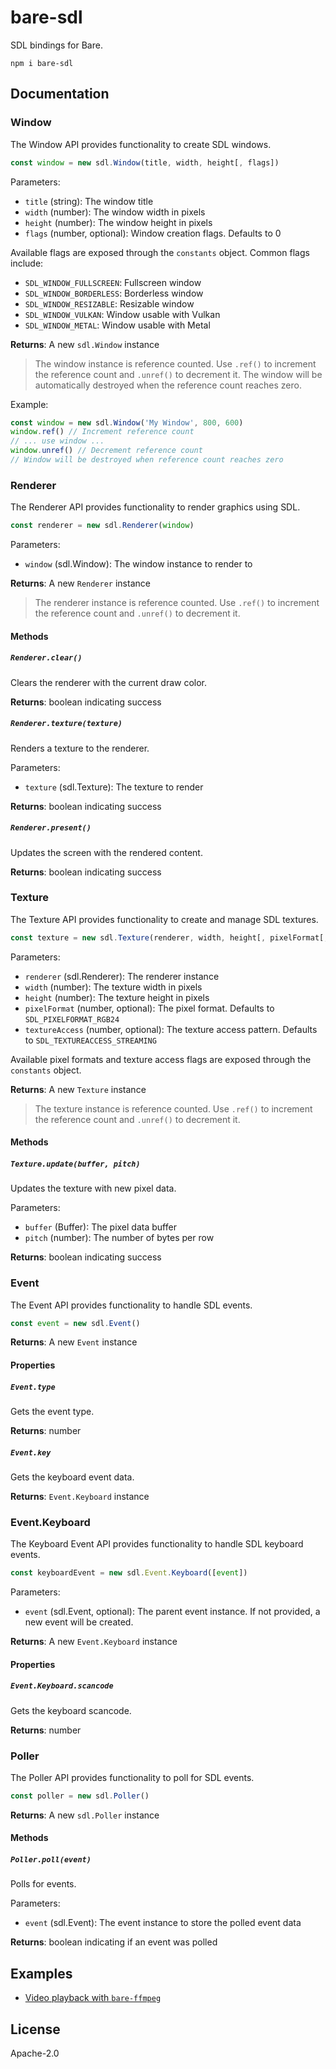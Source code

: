 # bare-sdl

SDL bindings for Bare.

```
npm i bare-sdl
```

## Documentation

### Window

The Window API provides functionality to create SDL windows.

```javascript
const window = new sdl.Window(title, width, height[, flags])
```

Parameters:

- `title` (string): The window title
- `width` (number): The window width in pixels
- `height` (number): The window height in pixels
- `flags` (number, optional): Window creation flags. Defaults to 0

Available flags are exposed through the `constants` object. Common flags include:

- `SDL_WINDOW_FULLSCREEN`: Fullscreen window
- `SDL_WINDOW_BORDERLESS`: Borderless window
- `SDL_WINDOW_RESIZABLE`: Resizable window
- `SDL_WINDOW_VULKAN`: Window usable with Vulkan
- `SDL_WINDOW_METAL`: Window usable with Metal

**Returns**: A new `sdl.Window` instance

> The window instance is reference counted. Use `.ref()` to increment the reference count and `.unref()` to decrement it. The window will be automatically destroyed when the reference count reaches zero.

Example:

```javascript
const window = new sdl.Window('My Window', 800, 600)
window.ref() // Increment reference count
// ... use window ...
window.unref() // Decrement reference count
// Window will be destroyed when reference count reaches zero
```

### Renderer

The Renderer API provides functionality to render graphics using SDL.

```javascript
const renderer = new sdl.Renderer(window)
```

Parameters:

- `window` (sdl.Window): The window instance to render to

**Returns**: A new `Renderer` instance

> The renderer instance is reference counted. Use `.ref()` to increment the reference count and `.unref()` to decrement it.

#### Methods

##### `Renderer.clear()`

Clears the renderer with the current draw color.

**Returns**: boolean indicating success

##### `Renderer.texture(texture)`

Renders a texture to the renderer.

Parameters:

- `texture` (sdl.Texture): The texture to render

**Returns**: boolean indicating success

##### `Renderer.present()`

Updates the screen with the rendered content.

**Returns**: boolean indicating success

### Texture

The Texture API provides functionality to create and manage SDL textures.

```javascript
const texture = new sdl.Texture(renderer, width, height[, pixelFormat[, textureAccess]])
```

Parameters:

- `renderer` (sdl.Renderer): The renderer instance
- `width` (number): The texture width in pixels
- `height` (number): The texture height in pixels
- `pixelFormat` (number, optional): The pixel format. Defaults to `SDL_PIXELFORMAT_RGB24`
- `textureAccess` (number, optional): The texture access pattern. Defaults to `SDL_TEXTUREACCESS_STREAMING`

Available pixel formats and texture access flags are exposed through the `constants` object.

**Returns**: A new `Texture` instance

> The texture instance is reference counted. Use `.ref()` to increment the reference count and `.unref()` to decrement it.

#### Methods

##### `Texture.update(buffer, pitch)`

Updates the texture with new pixel data.

Parameters:

- `buffer` (Buffer): The pixel data buffer
- `pitch` (number): The number of bytes per row

**Returns**: boolean indicating success

### Event

The Event API provides functionality to handle SDL events.

```javascript
const event = new sdl.Event()
```

**Returns**: A new `Event` instance

#### Properties

##### `Event.type`

Gets the event type.

**Returns**: number

##### `Event.key`

Gets the keyboard event data.

**Returns**: `Event.Keyboard` instance

### Event.Keyboard

The Keyboard Event API provides functionality to handle SDL keyboard events.

```javascript
const keyboardEvent = new sdl.Event.Keyboard([event])
```

Parameters:

- `event` (sdl.Event, optional): The parent event instance. If not provided, a new event will be created.

**Returns**: A new `Event.Keyboard` instance

#### Properties

##### `Event.Keyboard.scancode`

Gets the keyboard scancode.

**Returns**: number

### Poller

The Poller API provides functionality to poll for SDL events.

```javascript
const poller = new sdl.Poller()
```

**Returns**: A new `sdl.Poller` instance

#### Methods

##### `Poller.poll(event)`

Polls for events.

Parameters:

- `event` (sdl.Event): The event instance to store the polled event data

**Returns**: boolean indicating if an event was polled

## Examples

- [Video playback with `bare-ffmpeg`](./example/video-playback.js)

## License

Apache-2.0
